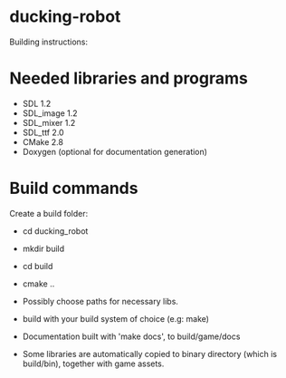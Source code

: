 ducking-robot
=============

Building instructions:

# Needed libraries and programs

* SDL 1.2
* SDL_image 1.2
* SDL_mixer 1.2
* SDL_ttf 2.0
* CMake 2.8
* Doxygen (optional for documentation generation)

# Build commands
Create a build folder:

* cd ducking_robot
* mkdir build
* cd build
* cmake ..

* Possibly choose paths for necessary libs.

* build with your build system of choice (e.g: make)
* Documentation built with 'make docs', to build/game/docs
* Some libraries are automatically copied to binary directory (which is build/bin),
  together with game assets.